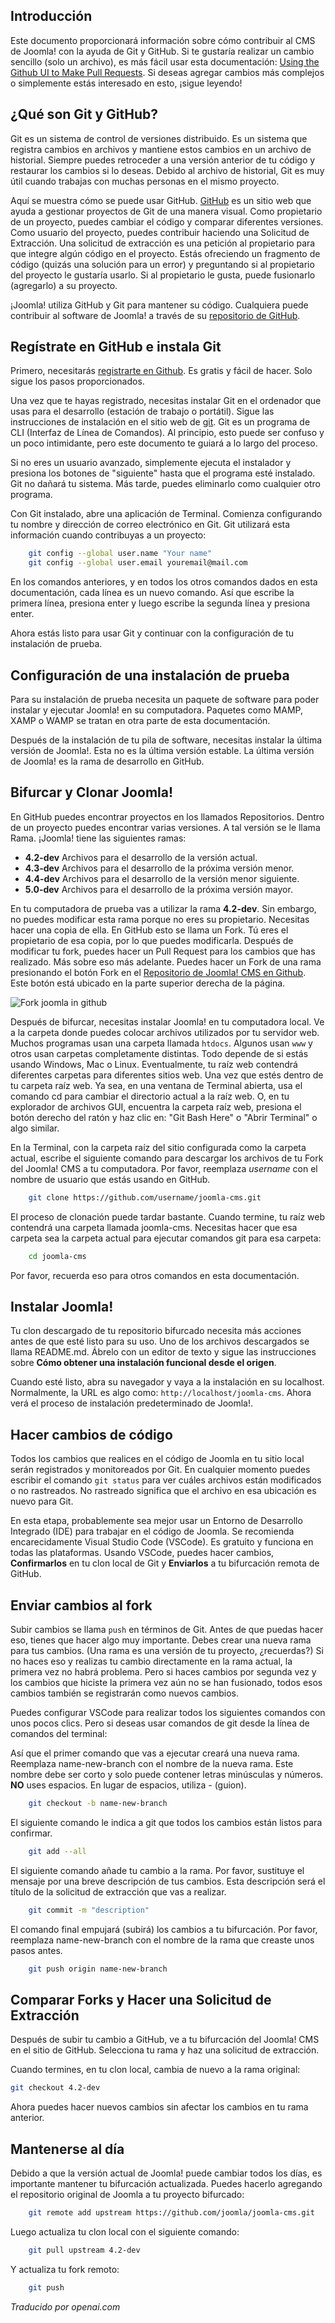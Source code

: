 <!-- Filename: Working_with_git_and_github / Display title: Trabajando con git y github -->

## Introducción

Este documento proporcionará información sobre cómo contribuir al CMS de Joomla! con la ayuda de Git y GitHub. Si te gustaría realizar un cambio sencillo (solo un archivo), es más fácil usar esta documentación: [Using the Github UI to Make Pull Requests](https://docs.joomla.org/Using_the_Github_UI_to_Make_Pull_Requests). Si deseas agregar cambios más complejos o simplemente estás interesado en esto, ¡sigue leyendo!

## ¿Qué son Git y GitHub?

Git es un sistema de control de versiones distribuido. Es un sistema que registra cambios en archivos y mantiene estos cambios en un archivo de historial. Siempre puedes retroceder a una versión anterior de tu código y restaurar los cambios si lo deseas. Debido al archivo de historial, Git es muy útil cuando trabajas con muchas personas en el mismo proyecto.

Aquí se muestra cómo se puede usar GitHub. [GitHub](https://www.github.com) es un sitio web que ayuda a gestionar proyectos de Git de una manera visual. Como propietario de un proyecto, puedes cambiar el código y comparar diferentes versiones. Como usuario del proyecto, puedes contribuir haciendo una Solicitud de Extracción. Una solicitud de extracción es una petición al propietario para que integre algún código en el proyecto. Estás ofreciendo un fragmento de código (quizás una solución para un error) y preguntando si al propietario del proyecto le gustaría usarlo. Si al propietario le gusta, puede fusionarlo (agregarlo) a su proyecto.

¡Joomla! utiliza GitHub y Git para mantener su código. Cualquiera puede contribuir al software de Joomla! a través de su [repositorio de GitHub](https://github.com/joomla/joomla-cms).

## Regístrate en GitHub e instala Git

Primero, necesitarás [registrarte en Github](http://www.github.com). Es gratis y fácil de hacer. Solo sigue los pasos proporcionados.

Una vez que te hayas registrado, necesitas instalar Git en el ordenador que usas para el desarrollo (estación de trabajo o portátil). Sigue las instrucciones de instalación en el sitio web de [git](http://git-scm.com). Git es un programa de CLI (Interfaz de Línea de Comandos). Al principio, esto puede ser confuso y un poco intimidante, pero este documento te guiará a lo largo del proceso.

Si no eres un usuario avanzado, simplemente ejecuta el instalador y presiona los botones de "siguiente" hasta que el programa esté instalado. Git no dañará tu sistema. Más tarde, puedes eliminarlo como cualquier otro programa.

Con Git instalado, abre una aplicación de Terminal. Comienza configurando tu nombre y dirección de correo electrónico en Git. Git utilizará esta información cuando contribuyas a un proyecto:

```sh
    git config --global user.name "Your name"
    git config --global user.email youremail@mail.com
```

En los comandos anteriores, y en todos los otros comandos dados en esta documentación, cada línea es un nuevo comando. Así que escribe la primera línea, presiona enter y luego escribe la segunda línea y presiona enter.

Ahora estás listo para usar Git y continuar con la configuración de tu instalación de prueba.

## Configuración de una instalación de prueba

Para su instalación de prueba necesita un paquete de software para poder instalar y ejecutar Joomla! en su computadora. Paquetes como MAMP, XAMP o WAMP se tratan en otra parte de esta documentación.

Después de la instalación de tu pila de software, necesitas instalar la última versión de Joomla!. Esta no es la última versión estable. La última versión de Joomla! es la rama de desarrollo en GitHub.

## Bifurcar y Clonar Joomla!

En GitHub puedes encontrar proyectos en los llamados Repositorios. Dentro de un proyecto puedes encontrar varias versiones. A tal versión se le llama Rama. ¡Joomla! tiene las siguientes ramas:

- **4.2-dev** Archivos para el desarrollo de la versión actual.
- **4.3-dev** Archivos para el desarrollo de la próxima versión menor.
- **4.4-dev** Archivos para el desarrollo de la versión menor siguiente.
- **5.0-dev** Archivos para el desarrollo de la próxima versión mayor.

En tu computadora de prueba vas a utilizar la rama **4.2-dev**. Sin embargo, no puedes modificar esta rama porque no eres su propietario. Necesitas hacer una copia de ella. En GitHub esto se llama un Fork. Tú eres el propietario de esa copia, por lo que puedes modificarla. Después de modificar tu fork, puedes hacer un Pull Request para los cambios que has realizado. Más sobre eso más adelante. Puedes hacer un Fork de una rama presionando el botón Fork en el [Repositorio de Joomla! CMS en Github](https://github.com/joomla/joomla-cms). Este botón está ubicado en la parte superior derecha de la página.

![Fork joomla in github](../../../en/images/getting-started/core-git-fork-joomla.png)

Después de bifurcar, necesitas instalar Joomla! en tu computadora local. Ve a la carpeta donde puedes colocar archivos utilizados por tu servidor web. Muchos programas usan una carpeta llamada `htdocs`. Algunos usan `www` y otros usan carpetas completamente distintas. Todo depende de si estás usando Windows, Mac o Linux. Eventualmente, tu raíz web contendrá diferentes carpetas para diferentes sitios web. Una vez que estés dentro de tu carpeta raíz web. Ya sea, en una ventana de Terminal abierta, usa el comando cd para cambiar el directorio actual a la raíz web. O, en tu explorador de archivos GUI, encuentra la carpeta raíz web, presiona el botón derecho del ratón y haz clic en: "Git Bash Here" o "Abrir Terminal" o algo similar.

En la Terminal, con la carpeta raíz del sitio configurada como la carpeta actual, escribe el siguiente comando para descargar los archivos de tu Fork del Joomla! CMS a tu computadora. Por favor, reemplaza *username* con el nombre de usuario que estás usando en GitHub.

```sh
    git clone https://github.com/username/joomla-cms.git
```

El proceso de clonación puede tardar bastante. Cuando termine, tu raíz web contendrá una carpeta llamada joomla-cms. Necesitas hacer que esa carpeta sea la carpeta actual para ejecutar comandos git para esa carpeta:

```sh
    cd joomla-cms
```

Por favor, recuerda eso para otros comandos en esta documentación.

## Instalar Joomla!

Tu clon descargado de tu repositorio bifurcado necesita más acciones antes de que esté listo para su uso. Uno de los archivos descargados se llama README.md. Ábrelo con un editor de texto y sigue las instrucciones sobre **Cómo obtener una instalación funcional desde el origen**.

Cuando esté listo, abra su navegador y vaya a la instalación en su localhost. Normalmente, la URL es algo como: `http://localhost/joomla-cms`. Ahora verá el proceso de instalación predeterminado de Joomla!.

## Hacer cambios de código

Todos los cambios que realices en el código de Joomla en tu sitio local serán registrados y monitoreados por Git. En cualquier momento puedes escribir el comando `git status` para ver cuáles archivos están modificados o no rastreados. No rastreado significa que el archivo en esa ubicación es nuevo para Git.

En esta etapa, probablemente sea mejor usar un Entorno de Desarrollo Integrado (IDE) para trabajar en el código de Joomla. Se recomienda encarecidamente Visual Studio Code (VSCode). Es gratuito y funciona en todas las plataformas. Usando VSCode, puedes hacer cambios, **Confirmarlos** en tu clon local de Git y **Enviarlos** a tu bifurcación remota de GitHub.

## Enviar cambios al fork

Subir cambios se llama `push` en términos de Git. Antes de que puedas hacer eso, tienes que hacer algo muy importante. Debes crear una nueva rama para tus cambios. (Una rama es una versión de tu proyecto, ¿recuerdas?) Si no haces eso y realizas tu cambio directamente en la rama actual, la primera vez no habrá problema. Pero si haces cambios por segunda vez y los cambios que hiciste la primera vez aún no se han fusionado, todos esos cambios también se registrarán como nuevos cambios.

Puedes configurar VSCode para realizar todos los siguientes comandos con unos pocos clics. Pero si deseas usar comandos de git desde la línea de comandos del terminal:

Así que el primer comando que vas a ejecutar creará una nueva rama. Reemplaza name-new-branch con el nombre de la nueva rama. Este nombre debe ser corto y solo puede contener letras minúsculas y números. **NO** uses espacios. En lugar de espacios, utiliza - (guion).

```sh
    git checkout -b name-new-branch
```

El siguiente comando le indica a git que todos los cambios están listos para confirmar.

```sh
    git add --all
```

El siguiente comando añade tu cambio a la rama. Por favor, sustituye el mensaje por una breve descripción de tus cambios. Esta descripción será el título de la solicitud de extracción que vas a realizar.

```sh
    git commit -m "description"
```

El comando final empujará (subirá) los cambios a tu bifurcación. Por favor, reemplaza name-new-branch con el nombre de la rama que creaste unos pasos antes.

```sh
    git push origin name-new-branch
```

## Comparar Forks y Hacer una Solicitud de Extracción

Después de subir tu cambio a GitHub, ve a tu bifurcación del Joomla! CMS en el sitio de GitHub. Selecciona tu rama y haz una solicitud de extracción.

Cuando termines, en tu clon local, cambia de nuevo a la rama original:

```sh
git checkout 4.2-dev
```

Ahora puedes hacer nuevos cambios sin afectar los cambios en tu rama anterior.

## Mantenerse al día

Debido a que la versión actual de Joomla! puede cambiar todos los días, es importante mantener tu bifurcación actualizada. Puedes hacerlo agregando el repositorio original de Joomla a tu proyecto bifurcado:

```sh
    git remote add upstream https://github.com/joomla/joomla-cms.git
```

Luego actualiza tu clon local con el siguiente comando:

```sh
    git pull upstream 4.2-dev
```

Y actualiza tu fork remoto:

```sh
    git push
```

*Traducido por openai.com*

